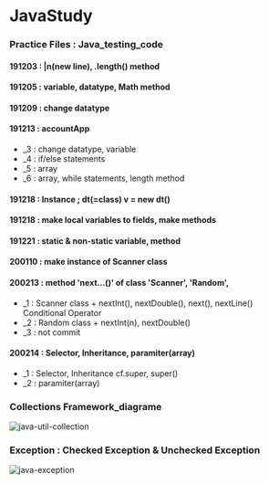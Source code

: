 # JavaStudy

<h3>Practice Files : Java_testing_code</h3>
  <h4>191203 : |n(new line), .length() method</h4>
  <h4>191205 : variable, datatype, Math method</h4>
  <h4>191209 : change datatype</h4>
  <p><h4>191213 : accountApp</h4>
  <ul>
    <li>_3 : change datatype, variable</li>
    <li>_4 : if/else statements</li>
    <li>_5 : array</li>
    <li>_6 : array, while statements, length method</li>
  </ul></p>
  <h4>191218 : Instance ; dt(=class) v = new dt()</h4>
  <h4>191218 : make local variables to fields, make methods</h4>
  <h4>191221 : static & non-static variable, method</h4>
  <h4>200110 : make instance of Scanner class</h4>
  <h4>200213 : method 'next...()' of class 'Scanner', 'Random', </h4>
  <ul>
    <li>_1 : Scanner class + nextInt(), nextDouble(), next(), nextLine()
              Conditional Operator</li>
    <li>_2 : Random class + nextInt(n), nextDouble()</li>
    <li>_3 : not commit</li>
  </ul>
  <h4>200214 : Selector, Inheritance, paramiter(array)</h4>
    <ul>
      <li>_1 : Selector, Inheritance cf.super, super()</li>
      <li>_2 : paramiter(array)</li>
    </ul>

<h3>Collections Framework_diagrame</h3>
<img alt = "java-util-collection" src = "https://user-images.githubusercontent.com/60289743/75834575-b270c500-5dff-11ea-91e5-3bd82de8fb20.gif">
<h3>Exception : Checked Exception & Unchecked Exception</h3>
<img alt = "java-exception" src = "https://user-images.githubusercontent.com/60289743/79839375-67cafc80-83ef-11ea-9c8f-721536865c39.png">
